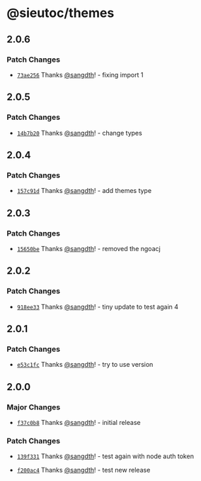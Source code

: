 # @sieutoc/themes

## 2.0.6

### Patch Changes

- [`73ae256`](https://github.com/websitesieutoc/themes/commit/73ae256dd73be301e09e5288e47ae681ae8f8785) Thanks [@sangdth](https://github.com/sangdth)! - fixing import 1

## 2.0.5

### Patch Changes

- [`14b7b20`](https://github.com/websitesieutoc/themes/commit/14b7b20323f3d764620c6edb0684b6aa6918ea97) Thanks [@sangdth](https://github.com/sangdth)! - change types

## 2.0.4

### Patch Changes

- [`157c91d`](https://github.com/websitesieutoc/themes/commit/157c91db4bdf84a9b3d1f92e91b2b43b212a9aaa) Thanks [@sangdth](https://github.com/sangdth)! - add themes type

## 2.0.3

### Patch Changes

- [`15650be`](https://github.com/websitesieutoc/themes/commit/15650bea30f14095b043ce9ce0938014cfffa013) Thanks [@sangdth](https://github.com/sangdth)! - removed the ngoacj

## 2.0.2

### Patch Changes

- [`918ee33`](https://github.com/websitesieutoc/themes/commit/918ee33c4bec5df11cb5a9bc07041197b35df5a6) Thanks [@sangdth](https://github.com/sangdth)! - tiny update to test again 4

## 2.0.1

### Patch Changes

- [`e53c1fc`](https://github.com/websitesieutoc/themes/commit/e53c1fcf424a2d89e3117b2cb6d0c2d51a9f9761) Thanks [@sangdth](https://github.com/sangdth)! - try to use version

## 2.0.0

### Major Changes

- [`f37c0b8`](https://github.com/websitesieutoc/themes/commit/f37c0b8dd0ce841657697827e5a6f0ef589bc972) Thanks [@sangdth](https://github.com/sangdth)! - initial release

### Patch Changes

- [`139f331`](https://github.com/websitesieutoc/themes/commit/139f331982e4fc1fdcea86ac44d4ae7810330cf7) Thanks [@sangdth](https://github.com/sangdth)! - test again with node auth token

- [`f200ac4`](https://github.com/websitesieutoc/themes/commit/f200ac44add481f405a8abc54010e1ffc04267e9) Thanks [@sangdth](https://github.com/sangdth)! - test new release
